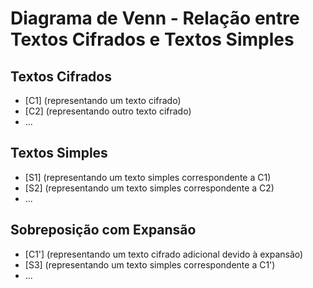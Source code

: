 # Diagrama de Venn - Relação entre Textos Cifrados e Textos Simples

## Textos Cifrados
- [C1] (representando um texto cifrado)
- [C2] (representando outro texto cifrado)
- ...

## Textos Simples
- [S1] (representando um texto simples correspondente a C1)
- [S2] (representando um texto simples correspondente a C2)
- ...

## Sobreposição com Expansão
- [C1'] (representando um texto cifrado adicional devido à expansão)
- [S3] (representando um texto simples correspondente a C1')
- ...

